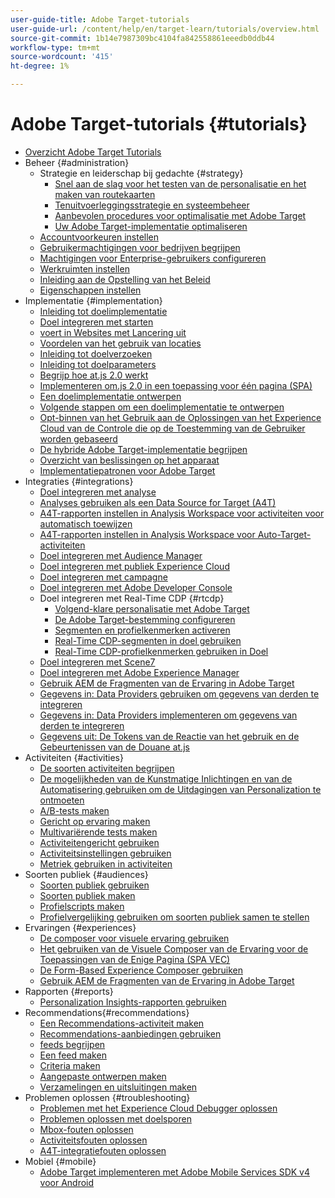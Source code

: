 ```yaml
---
user-guide-title: Adobe Target-tutorials
user-guide-url: /content/help/en/target-learn/tutorials/overview.html
source-git-commit: 1b14e7987309bc4104fa842558861eeedb0ddb44
workflow-type: tm+mt
source-wordcount: '415'
ht-degree: 1%

---
```



# Adobe Target-tutorials {#tutorials}

+ [Overzicht Adobe Target Tutorials](../overview.md)
+ Beheer {#administration}
   + Strategie en leiderschap bij gedachte {#strategy}
      + [Snel aan de slag voor het testen van de personalisatie en het maken van routekaarten](../strategy/create-personalization-roadmap-testing-plan.md)
      + [Tenuitvoerleggingsstrategie en systeembeheer](../dev101/1-1-implementation-strategy-sys-governance.md)
      + [Aanbevolen procedures voor optimalisatie met Adobe Target](../strategy/target-best-practices-for-optimization.md)
      + [Uw Adobe Target-implementatie optimaliseren](../strategy/optimize-your-target-implementation.md)
   + [Accountvoorkeuren instellen](../administration/set-up-account-preferences.md)
   + [Gebruikermachtigingen voor bedrijven begrijpen](../administration/understanding-enterprise-user-permissions.md)
   + [Machtigingen voor Enterprise-gebruikers configureren](../dev101/1-2-configure-ent-user-permissions.md)
   + [Werkruimten instellen](../administration/set-up-workspaces.md)
   + [Inleiding aan de Opstelling van het Beleid](../dev101/1-3-intro-to-admin-setup.md)
   + [Eigenschappen instellen](../administration/set-up-properties.md)
+ Implementatie {#implementation}
   + [Inleiding tot doelimplementatie](../dev101/2-1-intro-to-target-implementation.md)
   + [Doel integreren met starten](../dev101/3-1-target-launch.md)
   + [ voert in Websites met Lancering uit ](https://experienceleague.adobe.com/docs/launch-learn/implementing-in-websites-with-launch/index.html?lang=nl-NL)
   + [Voordelen van het gebruik van locaties](../dev101/2-2-benefits-of-locations.md)
   + [Inleiding tot doelverzoeken](../dev101/2-3-intro-to-target-requests.md)
   + [Inleiding tot doelparameters](../dev101/2-4-intro-to-target-params.md)
   + [Begrijp hoe at.js 2.0 werkt](../implementation/understanding-how-atjs-20-works.md)
   + [Implementeren om.js 2.0 in een toepassing voor één pagina (SPA)](../implementation/implement-atjs-20-in-a-single-page-application.md)
   + [Een doelimplementatie ontwerpen](../dev101/2-5-design-target-implementation.md)
   + [Volgende stappen om een doelimplementatie te ontwerpen](../dev101/2-6-next-steps-design-target-implementation.md)
   + [ Opt-binnen van het Gebruik aan de Oplossingen van het Experience Cloud van de Controle die op de Toestemming van de Gebruiker worden gebaseerd ](https://experienceleague.adobe.com/docs/id-service/using/implementation/opt-in-service/use-opt-in-to-control-experience-cloud-activities-based-on-user-consent.html?lang=nl-NL)
   + [De hybride Adobe Target-implementatie begrijpen](../implementation/hybrid-deployment.md)
   + [Overzicht van beslissingen op het apparaat](../implementation/on-device-decisioning-overview.md)
   + [Implementatiepatronen voor Adobe Target](../implementation/implementation-patterns-for-adobe-target.md)
+ Integraties {#integrations}
   + [Doel integreren met analyse](../dev101/3-2-target-analytics.md)
   + [Analyses gebruiken als een Data Source for Target (A4T)](../integrations/use-analytics-as-a-data-source-a4t.md)
   + [A4T-rapporten instellen in Analysis Workspace voor activiteiten voor automatisch toewijzen](../integrations/set-up-a4t-reports-in-analysis-workspace-for-auto-allocate-activities.md)
   + [A4T-rapporten instellen in Analysis Workspace voor Auto-Target-activiteiten](../integrations/set-up-a4t-reports-in-analysis-workspace-for-auto-target-activities.md)
   + [Doel integreren met Audience Manager](../dev101/3-3-target-dmp.md)
   + [Doel integreren met publiek Experience Cloud](../dev101/3-4-target-exc-audiences.md)
   + [Doel integreren met campagne](../dev101/3-6-target-campaign.md)
   + [Doel integreren met Adobe Developer Console](../dev101/3-7-target-io.md)
   + Doel integreren met Real-Time CDP {#rtcdp}
      + [Volgend-klare personalisatie met Adobe Target](../integrations/rtcdp/next-hit-personalization.md)
      + [De Adobe Target-bestemming configureren](../integrations/rtcdp/configure-the-target-destination.md)
      + [Segmenten en profielkenmerken activeren](../integrations/rtcdp/activate-segments-and-profile-attributes.md)
      + [Real-Time CDP-segmenten in doel gebruiken](../integrations/rtcdp/use-rtcdp-segments-in-target.md)
      + [Real-Time CDP-profielkenmerken gebruiken in Doel](../integrations/rtcdp/use-rtcdp-profile-attributes-in-target.md)
   + [Doel integreren met Scene7](../dev101/3-8-target-scene7.md)
   + [Doel integreren met Adobe Experience Manager](../dev101/3-5-target-aem.md)
   + [ Gebruik AEM de Fragmenten van de Ervaring in Adobe Target ](https://helpx.adobe.com/experience-manager/kt/sites/using/experience-fragment-target-offer-feature-video-use.html)
   + [Gegevens in: Data Providers gebruiken om gegevens van derden te integreren](../integrations/use-data-providers-to-integrate-third-party-data.md)
   + [Gegevens in: Data Providers implementeren om gegevens van derden te integreren](../integrations/implement-data-providers-to-integrate-third-party-data.md)
   + [Gegevens uit: De Tokens van de Reactie van het gebruik en de Gebeurtenissen van de Douane at.js](../integrations/use-response-tokens-and-atjs-custom-events.md)
+ Activiteiten {#activities}
   + [De soorten activiteiten begrijpen](../activities/understanding-the-types-of-activities.md)
   + [De mogelijkheden van de Kunstmatige Inlichtingen en van de Automatisering gebruiken om de Uitdagingen van Personalization te ontmoeten](../activities/use-the-artificial-intelligence-and-automation-capabilities-to-meet-the-challenges-of-personalization.md)
   + [A/B-tests maken](../activities/create-ab-tests.md)
   + [Gericht op ervaring maken](../activities/create-experience-targeting-activities.md)
   + [Multivariërende tests maken](../activities/create-multivariate-tests.md)
   + [Activiteitengericht gebruiken](../activities/use-activity-targeting.md)
   + [Activiteitsinstellingen gebruiken](../activities/use-activity-settings.md)
   + [Metriek gebruiken in activiteiten](../activities/use-metrics-in-activities.md)
+ Soorten publiek {#audiences}
   + [Soorten publiek gebruiken](../audiences/use-audiences.md)
   + [Soorten publiek maken](../audiences/create-audiences.md)
   + [Profielscripts maken](../audiences/create-profile-scripts.md)
   + [Profielvergelijking gebruiken om soorten publiek samen te stellen](../audiences/use-profile-comparison-to-build-audiences.md)
+ Ervaringen {#experiences}
   + [De composer voor visuele ervaring gebruiken](../experiences/use-the-visual-experience-composer.md)
   + [Het gebruiken van de Visuele Composer van de Ervaring voor de Toepassingen van de Enige Pagina (SPA VEC)](../experiences/use-the-visual-experience-composer-for-single-page-applications.md)
   + [De Form-Based Experience Composer gebruiken](../experiences/use-the-form-based-experience-composer.md)
   + [ Gebruik AEM de Fragmenten van de Ervaring in Adobe Target ](https://helpx.adobe.com/experience-manager/kt/sites/using/experience-fragment-target-offer-feature-video-use.html)
+ Rapporten {#reports}
   + [Personalization Insights-rapporten gebruiken](../reports/use-the-personalization-insights-reports.md)
+ Recommendations{#recommendations}
   + [Een Recommendations-activiteit maken](../recommendations/create-a-recommendations-activity.md)
   + [Recommendations-aanbiedingen gebruiken](../recommendations/use-recommendations-offers.md)
   + [feeds begrijpen](../recommendations/understanding-feeds.md)
   + [Een feed maken](../recommendations/create-a-feed.md)
   + [Criteria maken](../recommendations/create-criteria.md)
   + [Aangepaste ontwerpen maken](../recommendations/create-custom-designs.md)
   + [Verzamelingen en uitsluitingen maken](../recommendations/create-collections-and-exclusions.md)
+ Problemen oplossen {#troubleshooting}
   + [Problemen met het Experience Cloud Debugger oplossen](../troubleshooting/troubleshoot-with-the-experience-cloud-debugger.md)
   + [Problemen oplossen met doelsporen](../troubleshooting/troubleshoot-with-target-traces.md)
   + [Mbox-fouten oplossen](../dev101/4-1-troubleshoot-mbox-errors.md)
   + [Activiteitsfouten oplossen](../dev101/4-2-troubleshoot-activity-errors.md)
   + [A4T-integratiefouten oplossen](../dev101/4-3-troubleshoot-integration-errors.md)
+ Mobiel {#mobile}
   + [Adobe Target implementeren met Adobe Mobile Services SDK v4 voor Android](../mobile-v4/overview.md)
